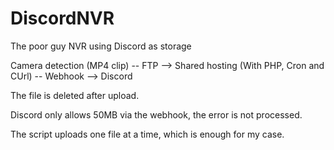 # DiscordNVR
The poor guy NVR using Discord as storage

Camera detection (MP4 clip) -- FTP --> Shared hosting (With PHP, Cron and CUrl) -- Webhook --> Discord


The file is deleted after upload.

Discord only allows 50MB via the webhook, the error is not processed.

The script uploads one file at a time, which is enough for my case.

